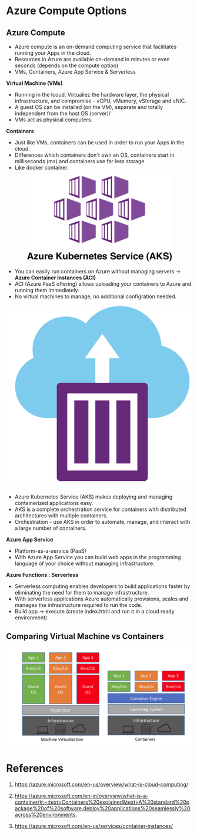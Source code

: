 # Azure Compute Options


## Azure Compute

* Azure compute is an on-demand computing service that facilitates running your Apps in the cloud.
* Resources in Azure are available on-demand in minutes or even seconds (depends on the compute option)
* VMs, Containers, Azure App Service & Serverless

**Virtual Machine (VMs)**

* Running in the lcoud. Virtualiez the hardware layer, the physical infrastructure, and compromise - vCPU, vMemory, vStorage and vNIC.
* A guest OS can be installed (on the VM), separate and totally independent from the host OS (server)/
* VMs act as physical computers.

**Containers**

* Just like VMs, containers can be used in order to run your Apps in the cloud.
* Differences which containers don't own an OS, containers start in milliseconds (ms) and containers use far less storage.
* Like docker container.

<p align="center">
<img src="https://github.com/H0j3n/Azure-AZ-900-Notes/blob/master/img/aks.png" alt="My Images"></p>

* You can easily run containers on Azure without managing servers -> **Azure Container Instances (ACI)**
* ACI (Azure PaaS offering) allows uploading your containers to Azure and running them immediately.
* No virtual machines to manage, no additional configration needed.

<p align="center">
<img src="https://github.com/H0j3n/Azure-AZ-900-Notes/blob/master/img/aci.png" alt="My Images"></p>


* Azure Kubernetes Service (AKS) makes deploying and managing containerized applications easy.
* AKS is a complete orchestration service for containers with distributed architectures with multiple containers.
* Orchestration - use AKS in order to automate, manage, and interact with a large number of containers.

**Azure App Service**

* Platform-as-a-service (PaaS)
* With Azure App Service you can build web apps in the programming language of your choice without managing infrastructure.

**Azure Functions : Serverless**

* Serverless computing enables developers to build applications faster by eliminating the need for them to manage infrastructure.
* With serverless applications Azure automatically provisions, scales and manages the infrastructure required to run the code.
* Build app -> execute (create index.html and run it in a cloud ready environment)


## Comparing Virtual Machine vs Containers

<p align="center">
<img src="https://github.com/H0j3n/Azure-AZ-900-Notes/blob/master/img/vmcontainer.png" alt="My Images"></p>

# References

1. https://azure.microsoft.com/en-us/overview/what-is-cloud-computing/

2. https://azure.microsoft.com/en-in/overview/what-is-a-container/#:~:text=Containers%20explained&text=A%20standard%20package%20of%20software,deploy%20applications%20seamlessly%20across%20environments.

3. https://azure.microsoft.com/en-us/services/container-instances/